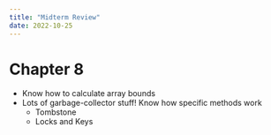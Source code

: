 ```yaml
---
title: "Midterm Review"
date: 2022-10-25
---
```


# Chapter 8
* Know how to calculate array bounds
* Lots of garbage-collector stuff! Know how specific methods work
	* Tombstone
	* Locks and Keys
